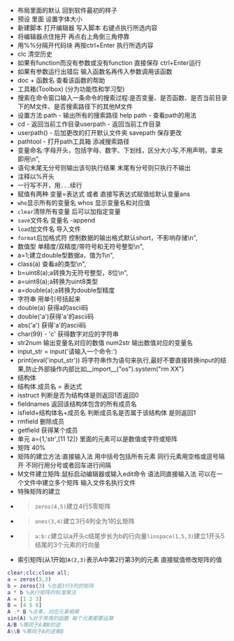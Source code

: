 * 布局里面的默认 回到软件最初的样子
* 预设 里面 设置字体大小
* 新建脚本 打开编辑器 写入脚本 右键点执行所选内容
* 将编辑器点住拖开 再点右上角倒三角停靠
* 用%%分隔开代码块 再按ctrl+Enter 执行所选内容
* clc 清空历史
* 如果有function而没有参数或没有function 直接保存 ctrl+Enter运行
* 如果有参数运行出错后 输入函数名再传入参数调用该函数
* doc + 函数名 查看该函数的帮助
* 工具箱(Toolbox) (分为功能性和学习型)
* 搜索在命令窗口输入一条命令的搜索过程:是否变量、是否函数、是否当前目录下的M文件、是否搜索路径下的其他M文件
* 设置方法:path - 输出所有的搜索路径 help path - 查看path的用法
* cd - 返回当前工作目录userpath - 返回当前工作目录 
* userpath() - 后加更改的打开默认文件夹 savepath 保存更改
* pathtool - 打开path工具箱 添减搜索路径
* 变量命名:字母开头，包括字母、数字、下划线，区分大小写,不用声明，拿来即用\n",
* 语句末尾无分号则输出该句执行结果 末尾有分号则只执行不输出
* 注释以%开头
* 一行写不开，用`...`续行
* 赋值有两种 变量=表达式 或者 直接写表达式赋值给默认变量ans
* `who`显示所有的变量名 whos 显示变量名和对应值
* `clear`清除所有变量 后可以加指定变量
* `save`文件名 变量名 -append 
* `load`加文件名 导入文件
* `format`后加格式符 控制数据的输出格式默认short，不影响存储\n",
* 数值型 单精度/双精度/带符号和无符号整型\n",
* a=1;建立double型数据a，值为1\n",
* class(a) 查看a的类型\n",
* b=uint8(a);a转换为无符号整型，8位\n",
* a=uint8(a);a转换为uint8类型
* a=double(a);a转换为double型精度
* 字符串 用单引号括起来
* double(a) 获得a的ascii码
* double('a')获得'a'的ascii码
* abs('a') 获得'a'的ascii码
* char(99) - 'c' 获得数字对应的字符串
* str2num 输出变量名对应的数值 num2str 输出数值对应的变量名
* input_str = input('请输入一个命令:')
* print(eval('input_str')) 将字符串作为语句来执行,最好不要直接转换input的结果,防止外部操作内部比如__import__("os").system("rm XX")
* 结构体
* 结构体.成员名 = 表达式
* isstruct 判断是否为结构体是则返回1否返回0
* fieldnames 返回该结构体包含的所有成员名
* isfield+结构体名+成员名 判断成员名是否属于该结构体 是则返回1
* rmfield 删除成员
* getfield 获得某个成员
* 单元 a={1,'str',[11 12]} 里面的元素可以是数值或字符或矩阵
* 矩阵 40%
* 矩阵的建立方法:直接输入法 用中括号包括所有元素 同行元素用空格或逗号隔开 不同行用分号或者回车进行间隔
* M文件建立矩阵:鼠标启动编辑器或输入edit命令 语法同直接输入法 可以在一个文件中建立多个矩阵 输入文件名执行文件
* 特殊矩阵的建立 
* > `zeros(4,5)`建立4行5零矩阵 
* > `ones(3,4)`建立3行4列全为1的幺矩阵
* > `a:b:c`建立以a开头c结尾步长为b的行向量`linspace(1,5,3)`建立1开头5结尾的3个元素的行向量
* 索引矩阵(从1开始)`A(2,3)`表示A中第2行第3列的元素 直接赋值修改矩阵的值

```matlab
clear;clc;close all;
a = zeros(3,3)
b = zeros(3) %也是3行3列的矩阵
a * b %执行矩阵的标准乘法
A = [1 2 3]
B = [4 5 6]
A .* B %点乘，对应元素相乘
sin(A) %对于常用的函数 每个元素都要运算
A/B %等同于A乘B的逆
A\\B %等同于A的逆乘B
```
